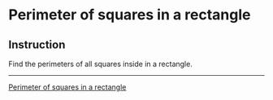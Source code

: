 # Perimeter of squares in a rectangle

## Instruction

Find the perimeters of all squares inside in a rectangle.

---

[Perimeter of squares in a rectangle](https://www.codewars.com/kata/559a28007caad2ac4e000083)